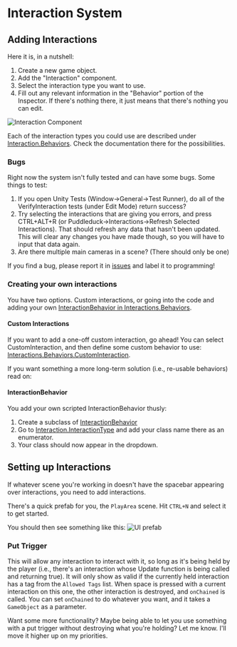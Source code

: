 # Interaction System

## Adding Interactions
Here it is, in a nutshell:
1. Create a new game object.
2. Add the "Interaction" component.
3. Select the interaction type you want to use.
4. Fill out any relevant information in the "Behavior" portion of the Inspector. If there's nothing there, it just means that there's nothing you can edit.

![Interaction Component](~/assets/images/interactions/interactionComponent.png)

Each of the interaction types you could use are described under [Interaction.Behaviors](~/api/Interactions.Behaviors.yml). Check the documentation there for the possibilities.

### Bugs
Right now the system isn't fully tested and can have some bugs. Some things to test:
1. If you open Unity Tests (Window->General->Test Runner), do all of the VerifyInteraction tests (under Edit Mode) return success?
2. Try selecting the interactions that are giving you errors, and press CTRL+ALT+R (or Puddleduck->Interactions->Refresh Selected Interactions). That should refresh any data that hasn't been updated. This will clear any changes you have made though, so you will have to input that data again.
3. Are there multiple main cameras in a scene? (There should only be one)

If you find a bug, please report it in [issues](https://github.com/PuddleduckProductions/MysticForestParkRanger/issues) and label it to programming!

### Creating your own interactions
You have two options. Custom interactions, or going into the code and adding your own [InteractionBehavior in Interactions.Behaviors](~/api/Interactions.Behaviors.yml).

#### Custom Interactions
If you want to add a one-off custom interaction, go ahead! You can select CustomInteraction, and then define some custom behavior to use: [Interactions.Behaviors.CustomInteraction](~/api/Interactions.Behaviors.CustomInteraction.yml).

If you want something a more long-term solution (i.e., re-usable behaviors) read on:

#### InteractionBehavior
You add your own scripted InteractionBehavior thusly:

1. Create a subclass of [InteractionBehavior](~/api/Interactions.Behaviors.InteractionBehavior.yml)
2. Go to [Interaction.InteractionType](~/api/Interactions.Interaction.yml#InteractionType) and add your class name there as an enumerator.
3. Your class should now appear in the dropdown.

## Setting up Interactions
If whatever scene you're working in doesn't have the spacebar appearing over interactions, you need to add interactions.

There's a quick prefab for you, the `PlayArea` scene. Hit `CTRL+N` and select it to get started.

You should then see something like this:
![UI prefab](~/assets/images/interactions/interactionUI.png)

### Put Trigger
This will allow any interaction to interact with it, so long as it's being held by the player (i.e., there's an interaction whose Update function is being called and returning true). It will only show as valid if the currently held interaction has a tag from the `Allowed Tags` list. When space is pressed with a current interaction on this one, the other interaction is destroyed, and `onChained` is called. You can set `onChained` to do whatever you want, and it takes a `GameObject` as a parameter.

Want some more functionality? Maybe being able to let you use something with a put trigger without destroying what you're holding? Let me know. I'll move it higher up on my priorities.